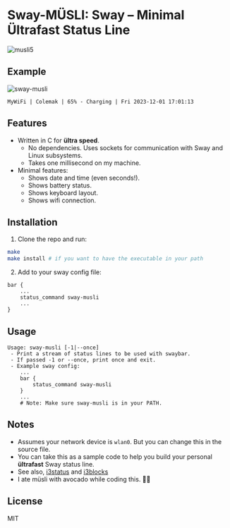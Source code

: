 # Sway-MÜSLI: Sway – Minimal Ültrafast Status Line

![musli5](https://github.com/sebastiancarlos/sway-musli/assets/88276600/eef1f29a-27db-4a81-ad5d-09c7db590ca8)

## Example
![sway-musli](https://github.com/sebastiancarlos/sway-musli/assets/88276600/b1c82f5e-b2b7-4176-ae95-da5d6ed42d04)

`MyWiFi | Colemak | 65% - Charging | Fri 2023-12-01 17:01:13`

## Features
- Written in C for **ültra speed**.
  - No dependencies. Uses sockets for communication with Sway and Linux subsystems.
  - Takes one millisecond on my machine.
- Minimal features:
    - Shows date and time (even seconds!).
    - Shows battery status.
    - Shows keyboard layout. 
    - Shows wifi connection.

## Installation
1. Clone the repo and run:
```bash
make
make install # if you want to have the executable in your path
```

2. Add to your sway config file:
```
bar {
    ...
    status_command sway-musli
    ...
}
```

## Usage
```
Usage: sway-musli [-1|--once]
 - Print a stream of status lines to be used with swaybar.
 - If passed -1 or --once, print once and exit.
 - Example sway config:
    ...
    bar {
        status_command sway-musli
    }
    ...
    # Note: Make sure sway-musli is in your PATH.
```

## Notes
- Assumes your network device is `wlan0`. But you can change this in the source file.
- You can take this as a sample code to help you build your personal **ültrafast** Sway status line.
- See also, [i3status](https://manned.org/i3status.1) and [i3blocks](https://github.com/vivien/i3blocks)
- I ate müsli with avocado while coding this. 🥣🥑

## License
MIT
